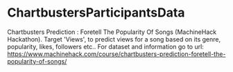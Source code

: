 # ChartbustersParticipantsData
Chartbusters Prediction : Foretell The Popularity Of Songs (MachineHack Hackathon).
Target 'Views', to predict views for a song based on its genre, popularity, likes, followers etc..
For dataset and information go to url: https://www.machinehack.com/course/chartbusters-prediction-foretell-the-popularity-of-songs/
